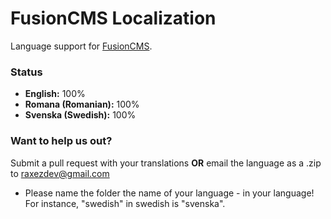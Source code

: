 FusionCMS Localization
======================

Language support for [FusionCMS](http://fusion.raxezdev.com).

### Status
* **English:** 100%
* **Romana (Romanian):** 100%
* **Svenska (Swedish):** 100%

### Want to help us out?
Submit a pull request with your translations **OR** email the language as a .zip to raxezdev@gmail.com

- Please name the folder the name of your language - in your language! For instance, "swedish" in swedish is "svenska".